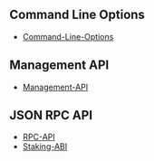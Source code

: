 
## Command Line Options
* [Command-Line-Options](./source/taiyuepublic/Command-Line-Options.md)
## Management API
* [Management-API](./source/taiyuepublic/Management-API.md)
## JSON RPC API
* [RPC-API](./source/taiyuepublic/RPC-API.md)
* [Staking-ABI](./source/taiyuepublic/Staking-ABI.md)
